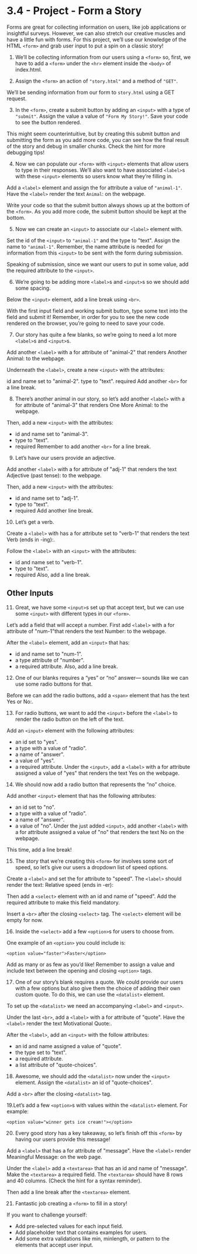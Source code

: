 # 3.4 - Project - Form a Story
Forms are great for collecting information on users, like job applications or insightful surveys. However, we can also stretch our creative muscles and have a little fun with forms. For this project, we’ll use our knowledge of the HTML ```<form>``` and grab user input to put a spin on a classic story!

1. We’ll be collecting information from our users using a ```<form>``` so, first, we have to add a ```<form>``` under the ```<hr>``` element inside the ```<body>``` of index.html.

2. Assign the ```<form>``` an action of ```"story.html"``` and a method of ```"GET"```.

We’ll be sending information from our form to ```story.html``` using a GET request.

3. In the ```<form>```, create a submit button by adding an ```<input>``` with a type of ```"submit"```. Assign the value a value of ```"Form My Story!"```. Save your code to see the button rendered.

This might seem counterintuitive, but by creating this submit button and submitting the form as you add more code, you can see how the final result of the story and debug in smaller chunks. Check the hint for more debugging tips!

4. Now we can populate our ```<form>``` with ```<input>``` elements that allow users to type in their responses. We’ll also want to have associated ```<label>```s with these ```<input>``` elements so users know what they’re filling in.

Add a ```<label>``` element and assign the for attribute a value of ```"animal-1"```. Have the ```<label>``` render the text ```Animal```: on the webpage.

Write your code so that the submit button always shows up at the bottom of the ```<form>```. As you add more code, the submit button should be kept at the bottom.

5. Now we can create an ```<input>``` to associate our ```<label>``` element with.

Set the id of the ```<input>``` to ```"animal-1"``` and the type to "text". Assign the name to ```"animal-1"```. Remember, the name attribute is needed for information from this ```<input>``` to be sent with the form during submission.

Speaking of submission, since we want our users to put in some value, add the required attribute to the ```<input>```.

6. We’re going to be adding more ```<label>```s and ```<input>```s so we should add some spacing.

Below the ```<input>``` element, add a line break using ```<br>```.

With the first input field and working submit button, type some text into the field and submit it! Remember, in order for you to see the new code rendered on the browser, you’re going to need to save your code.

7. Our story has quite a few blanks, so we’re going to need a lot more ```<label>```s and ```<input>```s.

Add another ```<label>``` with a for attribute of "animal-2" that renders Another Animal: to the webpage.

Underneath the ```<label>```, create a new ```<input>``` with the attributes:

id and name set to "animal-2".
type to "text".
required
Add another ```<br>``` for a line break.

8. There’s another animal in our story, so let’s add another ```<label>``` with a for attribute of "animal-3" that renders One More Animal: to the webpage.

Then, add a new ```<input>``` with the attributes:

- id and name set to "animal-3".
- type to "text".
- required
Remember to add another ```<br>``` for a line break.

9. Let’s have our users provide an adjective.

Add another ```<label>``` with a for attribute of "adj-1" that renders the text Adjective (past tense): to the webpage.

Then, add a new ```<input>``` with the attributes:

- id and name set to "adj-1".
- type to "text".
- required
Add another line break.

10. Let’s get a verb.

Create a ```<label>``` with has a for attribute set to "verb-1" that renders the text Verb (ends in -ing):.

Follow the ```<label>``` with an ```<input>``` with the attributes:

- id and name set to "verb-1".
- type to "text".
- required
Also, add a line break.

## Other Inputs

11. Great, we have some ```<input>```s set up that accept text, but we can use some ```<input>``` with different types in our ```<form>```.

Let’s add a field that will accept a number. First add ```<label>``` with a for attribute of "num-1"that renders the text Number: to the webpage.

After the ```<label>``` element, add an ```<input>``` that has:

- id and name set to "num-1".
- a type attribute of "number".
- a required attribute.
Also, add a line break.

12. One of our blanks requires a “yes” or “no” answer— sounds like we can use some radio buttons for that.

Before we can add the radio buttons, add a ```<span>``` element that has the text Yes or No:.

13. For radio buttons, we want to add the ```<input>``` before the ```<label>``` to render the radio button on the left of the text.

Add an ```<input>``` element with the following attributes:

- an id set to "yes".
- a type with a value of "radio".
- a name of "answer".
- a value of "yes".
- a required attribute.
Under the ```<input>```, add a ```<label>``` with a for attribute assigned a value of "yes" that renders the text Yes on the webpage.

14. We should now add a radio button that represents the “no” choice.

Add another ```<input>``` element that has the following attributes:

- an id set to "no".
- a type with a value of "radio".
- a name of "answer".
- a value of "no".
Under the just added ```<input>```, add another ```<label>``` with a for attribute assigned a value of "no" that renders the text No on the webpage.

This time, add a line break!

15. The story that we’re creating this ```<form>``` for involves some sort of speed, so let’s give our users a dropdown list of speed options.

Create a ```<label>``` and set the for attribute to "speed". The ```<label>``` should render the text: Relative speed (ends in -er):

Then add a ```<select>``` element with an id and name of "speed". Add the required attribute to make this field mandatory.

Insert a ```<br>``` after the closing ```<select>``` tag. The ```<select>``` element will be empty for now.

16. Inside the ```<select>``` add a few ```<option>```s for users to choose from.

One example of an ```<option>``` you could include is:
```
<option value="faster">Faster</option>
```
Add as many or as few as you’d like!
Remember to assign a value and include text between the opening and closing ```<option>``` tags.

17. One of our story’s blank requires a quote. We could provide our users with a few options but also give them the choice of adding their own custom quote. To do this, we can use the ```<datalist>``` element.

To set up the ```<datalist>``` we need an accompanying ```<label>``` and ```<input>```.

Under the last ```<br>```, add a ```<label>``` with a for attribute of "quote". Have the ```<label>``` render the text Motivational Quote:.

After the ```<label>```, add an ```<input>``` with the follow attributes:

- an id and name assigned a value of "quote".
- the type set to "text".
- a required attribute.
- a list attribute of "quote-choices".

18. Awesome, we should add the ```<datalist>``` now under the ```<input>``` element. Assign the ```<datalist>``` an id of "quote-choices".

Add a ```<br>``` after the closing ```<datalist>``` tag.

19.Let’s add a few ```<option>```s with values within the ```<datalist>``` element. For example:
```
<option value="winner gets ice cream!"></option>
```
20. Every good story has a key takeaway, so let’s finish off this ```<form>``` by having our users provide this message!

Add a ```<label>``` that has a for attribute of "message". Have the ```<label>``` render Meaningful Message: on the web page.

Under the ```<label>``` add a ```<textarea>``` that has an id and name of "message". Make the ```<textarea>``` a required field. The ```<textarea>``` should have 8 rows and 40 columns. (Check the hint for a syntax reminder).

Then add a line break after the ```<textarea>``` element.

21. Fantastic job creating a ```<form>``` to fill in a story!

If you want to challenge yourself:

- Add pre-selected values for each input field.
- Add placeholder text that contains examples for users.
- Add some extra validations like min, minlength, or pattern to the elements that accept user input.